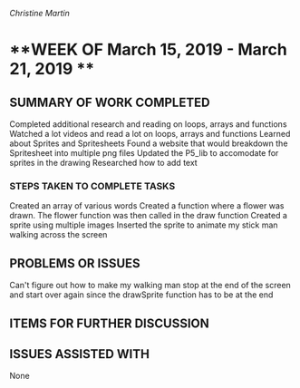 _Christine Martin_

# **WEEK OF March 15, 2019  - March 21, 2019 **

## **SUMMARY OF WORK COMPLETED**
Completed additional research and reading on loops, arrays and functions
Watched a lot videos and read a lot on loops, arrays and functions
Learned about Sprites and Spritesheets
Found a website that would breakdown the Spritesheet into multiple png files
Updated the P5_lib to accomodate for sprites in the drawing
Researched how to add text


### STEPS TAKEN TO COMPLETE TASKS
Created an array of various words
Created a function where a flower was drawn.
The flower function was then called in the draw function
Created a sprite using multiple images
Inserted the sprite to animate my stick man walking across the screen


## **PROBLEMS OR ISSUES**
Can't figure out how to make my walking man stop at the end of the screen and start over again since the drawSprite function has to be at the end

## **ITEMS FOR FURTHER DISCUSSION**


## **ISSUES ASSISTED WITH**
None
